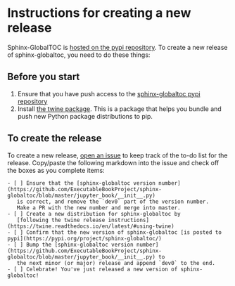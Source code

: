 # Instructions for creating a new release

Sphinx-GlobalTOC is [hosted on the pypi repository](https://pypi.org/project/sphinx-globaltoc/).
To create a new release of sphinx-globaltoc, you need to do these things:

## Before you start

1. Ensure that you have push access to the [sphinx-globaltoc pypi repository](https://pypi.org/project/sphinx-globaltoc/)
2. Install [the twine package](https://twine.readthedocs.io/en/latest/). This is a package that helps you
   bundle and push new Python package distributions to pip.

## To create the release

To create a new release, [open an issue](https://github.com/ExecutableBookProject/sphinx-globaltoc/issues/new) to keep
track of the to-do list for the release. Copy/paste the following markdown into the issue
and check off the boxes as you complete items:


```
- [ ] Ensure that the [sphinx-globaltoc version number](https://github.com/ExecutableBookProject/sphinx-globaltoc/blob/master/jupyter_book/__init__.py)
   is correct, and remove the `dev0` part of the version number.
   Make a PR with the new number and merge into master.
- [ ] Create a new distribution for sphinx-globaltoc by
   [following the twine release instructions](https://twine.readthedocs.io/en/latest/#using-twine)
- [ ] Confirm that the new version of sphinx-globaltoc [is posted to pypi](https://pypi.org/project/sphinx-globaltoc/)
- [ ] Bump the [sphinx-globaltoc version number](https://github.com/ExecutableBookProject/sphinx-globaltoc/blob/master/jupyter_book/__init__.py) to
   the next minor (or major) release and append `dev0` to the end.
- [ ] Celebrate! You've just released a new version of sphinx-globaltoc!
```
